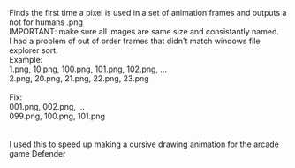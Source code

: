Finds the first time a pixel is used in a set of animation frames and outputs a not for humans .png<br>
IMPORTANT: make sure all images are same size and consistantly named.<br>
I had a problem of out of order frames that didn't match windows file explorer sort.<br>
Example:<br>
1.png, 10.png, 100.png, 101.png, 102.png, ...<br>
2.png, 20.png, 21.png, 22.png, 23.png<br>
<br>
Fix:<br>
001.png, 002.png, ...<br>
099.png, 100.png, 101.png<br>
<br>
<br>
I used this to speed up making a cursive drawing animation for the arcade game Defender
